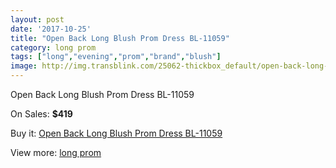 ```yaml
---
layout: post
date: '2017-10-25'
title: "Open Back Long Blush Prom Dress BL-11059"
category: long prom
tags: ["long","evening","prom","brand","blush"]
image: http://img.transblink.com/25062-thickbox_default/open-back-long-blush-prom-dress-bl-11059.jpg
---
```

Open Back Long Blush Prom Dress BL-11059

On Sales: **$419**
<a href="https://www.transblink.com/en/long-prom/7902-open-back-long-blush-prom-dress-bl-11059.html"><amp-img layout="responsive" width="600" height="600" src="//img.transblink.com/25062-thickbox_default/open-back-long-blush-prom-dress-bl-11059.jpg" alt="Open Back Long Blush Prom Dress BL-11059 0" /></a>
<a href="https://www.transblink.com/en/long-prom/7902-open-back-long-blush-prom-dress-bl-11059.html"><amp-img layout="responsive" width="600" height="600" src="//img.transblink.com/25066-thickbox_default/open-back-long-blush-prom-dress-bl-11059.jpg" alt="Open Back Long Blush Prom Dress BL-11059 1" /></a>
<a href="https://www.transblink.com/en/long-prom/7902-open-back-long-blush-prom-dress-bl-11059.html"><amp-img layout="responsive" width="600" height="600" src="//img.transblink.com/25065-thickbox_default/open-back-long-blush-prom-dress-bl-11059.jpg" alt="Open Back Long Blush Prom Dress BL-11059 2" /></a>
<a href="https://www.transblink.com/en/long-prom/7902-open-back-long-blush-prom-dress-bl-11059.html"><amp-img layout="responsive" width="600" height="600" src="//img.transblink.com/25064-thickbox_default/open-back-long-blush-prom-dress-bl-11059.jpg" alt="Open Back Long Blush Prom Dress BL-11059 3" /></a>
<a href="https://www.transblink.com/en/long-prom/7902-open-back-long-blush-prom-dress-bl-11059.html"><amp-img layout="responsive" width="600" height="600" src="//img.transblink.com/25063-thickbox_default/open-back-long-blush-prom-dress-bl-11059.jpg" alt="Open Back Long Blush Prom Dress BL-11059 4" /></a>

Buy it: [Open Back Long Blush Prom Dress BL-11059](https://www.transblink.com/en/long-prom/7902-open-back-long-blush-prom-dress-bl-11059.html "Open Back Long Blush Prom Dress BL-11059")

View more: [long prom](https://www.transblink.com/en/58-long-prom "long prom")